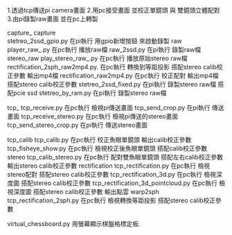 1.透過tcp傳送pi camera畫面 
2.用pc接受畫面 並校正單鏡頭 與 雙鏡頭立體配對
3.由pi錄製raw畫面 並在pc上轉製


capture_
    capture  
        stetreo_2ssd_gpio.py  在pi執行 用gpio新增按鈕 來啟動錄製
    raw
        player_raw_.py  在pc執行 播放raw檔
        raw_2ssd.py  在pi執行 錄製raw檔
    stereo_raw
        play_stereo_raw_.py  在pc執行 播放原始stereo raw檔
        rectification_2sph_raw2mp4.py. 在pc執行 轉換到等距投影 搭配stereo calib校正參數 輸出mp4檔
        rectification_raw2mp4.py  在pc執行 校正配對 輸出mp4檔 搭配stereo calib校正參數 
        stetreo_2ssd_fixed.py  在pi執行 錄製stereo raw檔 搭配pcie ssd
        stetreo_by_ram.py  在pi執行 錄製stereo raw檔 

tcp_
    tcp_receive.py  在pc執行 檢視pi傳送畫面
    tcp_send_crop.py  在pi執行 傳送畫面
    tcp_receive_stereo.py  在pc執行 檢視pi傳送的stereo畫面
    tcp_send_stereo_crop.py  在pi執行 傳送stereo畫面

tcp_calib
    tcp_calib.py  在pc執行 校正魚眼單鏡頭  輸出calib校正參數
    tcp_fisheye_show.py  在pc執行 檢視校正後魚眼單鏡頭 搭配calib校正參數
    stereo
        tcp_calib_stereo.py  在pc執行 配對雙魚眼單鏡頭  搭配左右calib校正參數 輸出stereo calib校正參數
        rectification
            tcp_rectification.py  在pc執行 檢視stereo配對 搭配stereo calib校正參數
            tcp_rectification_3d.py  在pc執行 檢視深度圖 搭配stereo calib校正參數
            tcp_rectification_3d_pointcloud.py  在pc執行 檢視深度圖 搭配stereo calib校正參數 輸出點雲
            warp2sph
                tcp_rectification_2sph.py  在pc執行  檢視轉換等距投影 搭配stereo calib校正參數

virtual_chessboard.py  用螢幕顯示棋盤格標定板.

